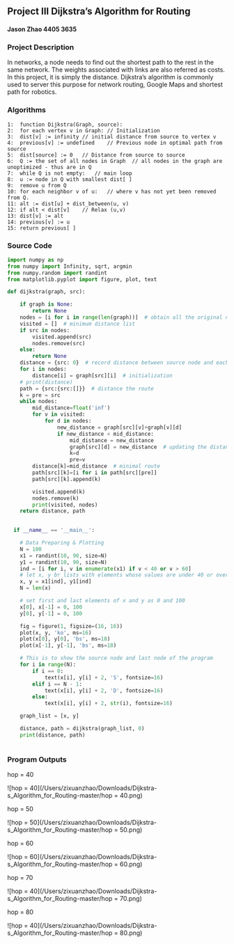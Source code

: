 ## Project III Dijkstra’s Algorithm for Routing

#### Jason Zhao 4405 3635

### Project Description

In networks, a node needs to find out the shortest path to the rest in the same network. The weights associated with links are also referred as costs. In this project, it is simply the distance. Dijkstra’s algorithm is commonly used to server this purpose for network routing, Google Maps and shortest path for robotics.

### Algorithms

```pseudocode
1:	function Dijkstra(Graph, source):
2:	for each vertex v in Graph:	// Initialization
3:	dist[v] := infinity	// initial distance from source to vertex v 
4:	previous[v] := undefined	// Previous node in optimal path from source
5:	dist[source] := 0	// Distance from source to source
6:	Q := the set of all nodes in Graph	// all nodes in the graph are unoptimized - thus are in Q
7:	while Q is not empty:	// main loop
8:	u := node in Q with smallest dist[ ]
9:	remove u from Q
10:	for each neighbor v of u:	// where v has not yet been removed from Q.
11:	alt := dist[u] + dist_between(u, v)
12:	if alt < dist[v]	// Relax (u,v)
13:	dist[v] := alt
14:	previous[v] := u
15:	return previous[ ]
```

### Source Code

```python
import numpy as np
from numpy import Infinity, sqrt, argmin
from numpy.random import randint
from matplotlib.pyplot import figure, plot, text

def dijkstra(graph, src):

    if graph is None:
        return None
    nodes = [i for i in range(len(graph))]  # obtain all the original nodes
    visited = []  # minimum distance list
    if src in nodes:
        visited.append(src)
        nodes.remove(src)
    else:
        return None
    distance = {src: 0}  # record distance between source node and each node
    for i in nodes:
        distance[i] = graph[src][i]  # initialization
    # print(distance)
    path = {src:{src:[]}}  # distance the route
    k = pre = src
    while nodes:
        mid_distance=float('inf')
        for v in visited:
            for d in nodes:
                new_distance = graph[src][v]+graph[v][d]
                if new_distance < mid_distance:
                    mid_distance = new_distance
                    graph[src][d] = new_distance  # updating the distance
                    k=d
                    pre=v
        distance[k]=mid_distance  # minimal route
        path[src][k]=[i for i in path[src][pre]]
        path[src][k].append(k)

        visited.append(k)
        nodes.remove(k)
        print(visited, nodes)
    return distance, path

  
  if __name__ == '__main__':

    # Data Preparing & Plotting
    N = 100
    x1 = randint(10, 90, size=N)
    y1 = randint(10, 90, size=N)
    ind = [i for i, v in enumerate(x1) if v < 40 or v > 60]
    # let x, y br lists with elements whose values are under 40 or over 60
    x, y = x1[ind], y1[ind]
    N = len(x)

    # set first and last elements of x and y as 0 and 100
    x[0], x[-1] = 0, 100
    y[0], y[-1] = 0, 100

    fig = figure(1, figsize=(16, 16))
    plot(x, y, 'ko', ms=16)
    plot(x[0], y[0], 'bs', ms=18)
    plot(x[-1], y[-1], 'bs', ms=18)

    # This is to show the source node and last node of the program
    for i in range(N):
        if i == 0:
            text(x[i], y[i] + 2, 'S', fontsize=16)
        elif i == N - 1:
            text(x[i], y[i] + 2, 'D', fontsize=16)
        else:
            text(x[i], y[i] + 2, str(i), fontsize=16)

    graph_list = [x, y]

    distance, path = dijkstra(graph_list, 0)
    print(distance, path)
    
```

### Program Outputs

hop = 40

![hop = 40](/Users/zixuanzhao/Downloads/Dijkstra-s_Algorithm_for_Routing-master/hop = 40.png)

hop = 50

![hop = 50](/Users/zixuanzhao/Downloads/Dijkstra-s_Algorithm_for_Routing-master/hop = 50.png)

hop = 60

![hop = 60](/Users/zixuanzhao/Downloads/Dijkstra-s_Algorithm_for_Routing-master/hop = 60.png)

hop = 70

![hop = 40](/Users/zixuanzhao/Downloads/Dijkstra-s_Algorithm_for_Routing-master/hop = 70.png)

hop = 80

![hop = 40](/Users/zixuanzhao/Downloads/Dijkstra-s_Algorithm_for_Routing-master/hop = 80.png)